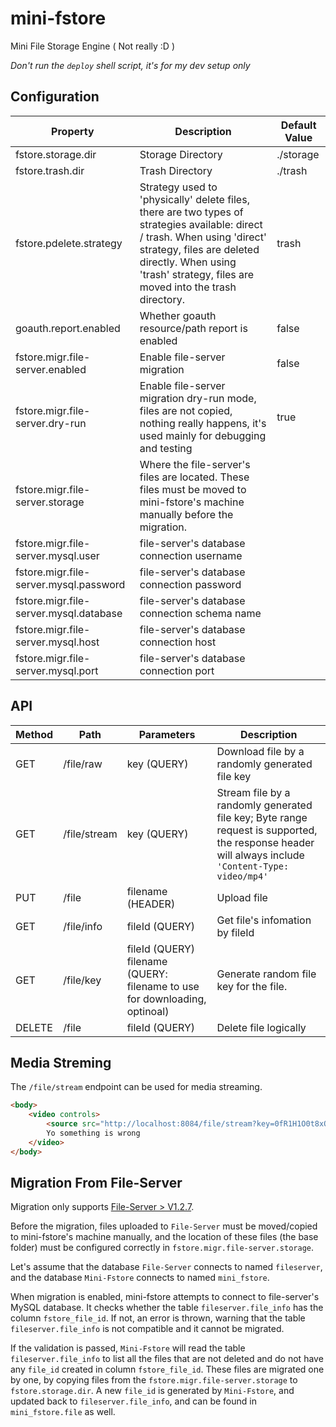 # mini-fstore

Mini File Storage Engine ( Not really :D )

*Don't run the `deploy` shell script, it's for my dev setup only*

## Configuration

| Property              | Description                                    | Default Value |
| ---                   | ---                                            | ---           |
| fstore.storage.dir    | Storage Directory                              | ./storage     |
| fstore.trash.dir      | Trash Directory                                | ./trash       |
| fstore.pdelete.strategy | Strategy used to 'physically' delete files, there are two types of strategies available: direct / trash. When using 'direct' strategy, files are deleted directly. When using 'trash' strategy, files are moved into the trash directory. | trash|
| goauth.report.enabled | Whether goauth resource/path report is enabled | false         |
| fstore.migr.file-server.enabled | Enable file-server migration | false |
| fstore.migr.file-server.dry-run | Enable file-server migration dry-run mode, files are not copied, nothing really happens, it's used mainly for debugging and testing | true |
| fstore.migr.file-server.storage | Where the file-server's files are located. These files must be moved to mini-fstore's machine manually before the migration. | |
| fstore.migr.file-server.mysql.user | file-server's database connection username | |
| fstore.migr.file-server.mysql.password | file-server's database connection password | |
| fstore.migr.file-server.mysql.database | file-server's database connection schema name | |
| fstore.migr.file-server.mysql.host | file-server's database connection host | |
| fstore.migr.file-server.mysql.port | file-server's database connection port | |

<!-- | fstore.server.mode    | Server Mode. There are three kinds of server mode: `cluster`, `proxy`, and `node`. <br><br>In `cluster` mode, servers operate as a single cluster, if every one of them is connected to the same database and using the same disk, they will behave exactly the same. <br><br> But there will be cases where we need to deploy the servers on different machines using different disks. This is when we use `proxy` + `node` mode. The one with `proxy` mode will behave just like a proxy, and the servers with `node` mode will be responsible for storing the actual files. | cluster | -->

## API

| Method | Path | Parameters | Description |
| --- | --- | --- | --- |
| GET | /file/raw | key (QUERY) | Download file by a randomly generated file key |
| GET | /file/stream | key (QUERY) | Stream file by a randomly generated file key; Byte range request is supported, the response header will always include `'Content-Type: video/mp4'` |
| PUT | /file | filename (HEADER) | Upload file |
| GET | /file/info | fileId (QUERY) | Get file's infomation by fileId |
| GET | /file/key | fileId (QUERY)<br>filename (QUERY: filename to use for downloading, optinoal) | Generate random file key for the file. |
| DELETE | /file | fileId (QUERY) | Delete file logically |

## Media Streming

The `/file/stream` endpoint can be used for media streaming.

```html
<body>
    <video controls>
        <source src="http://localhost:8084/file/stream?key=0fR1H1O0t8xQZjPzbGz4lRx%2FbPacIg" type="video/mp4">
        Yo something is wrong
    </video>
</body>
```

## Migration From File-Server

Migration only supports [File-Server > V1.2.7](https://github.com/CurtisNewbie/file-server).

Before the migration, files uploaded to `File-Server` must be moved/copied to mini-fstore's machine manually, and the location of these files (the base folder) must be configured correctly in `fstore.migr.file-server.storage`.

Let's assume that the database `File-Server` connects to named `fileserver`, and the database `Mini-Fstore` connects to named `mini_fstore`.

When migration is enabled, mini-fstore attempts to connect to file-server's MySQL database. It checks whether the table `fileserver.file_info` has the column `fstore_file_id`. If not, an error is thrown, warning that the table `fileserver.file_info` is not compatible and it cannot be migrated.

If the validation is passed, `Mini-Fstore` will read the table `fileserver.file_info` to list all the files that are not deleted and do not have any `file_id` created in column `fstore_file_id`. These files are migrated one by one, by copying files from the `fstore.migr.file-server.storage` to `fstore.storage.dir`. A new `file_id` is generated by `Mini-Fstore`, and updated back to `fileserver.file_info`, and can be found in `mini_fstore.file` as well.


